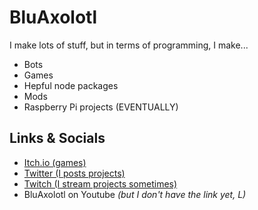 # BluAxolotl

I make lots of stuff, but in terms of programming, I make...

- Bots
- Games
- Hepful node packages
- Mods
- Raspberry Pi projects (EVENTUALLY)

## Links & Socials

- [Itch.io (games)](http://bluaxolotl.itch.io/)
- [Twitter (I posts projects)](https://twitter.com/BluAxolotl)
- [Twitch (I stream projects sometimes)](https://twitch.tv/bluaxolotl/)
- BluAxolotl on Youtube *(but I don't have the link yet, L)*
